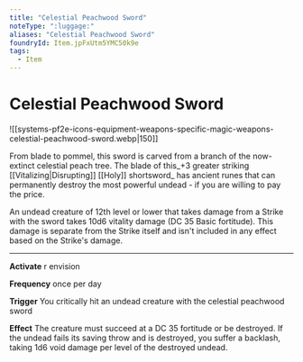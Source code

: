 ```yaml
---
title: "Celestial Peachwood Sword"
noteType: ":luggage:"
aliases: "Celestial Peachwood Sword"
foundryId: Item.jpFxUtm5YMC50k9e
tags:
  - Item
---
```


# Celestial Peachwood Sword
![[systems-pf2e-icons-equipment-weapons-specific-magic-weapons-celestial-peachwood-sword.webp|150]]

From blade to pommel, this sword is carved from a branch of the now-extinct celestial peach tree. The blade of this_+3 greater striking [[Vitalizing|Disrupting]] [[Holy]] shortsword_ has ancient runes that can permanently destroy the most powerful undead - if you are willing to pay the price.

An undead creature of 12th level or lower that takes damage from a Strike with the sword takes 10d6 vitality damage (DC 35 Basic fortitude). This damage is separate from the Strike itself and isn't included in any effect based on the Strike's damage.

* * *

**Activate** r envision

**Frequency** once per day

**Trigger** You critically hit an undead creature with the celestial peachwood sword

**Effect** The creature must succeed at a DC 35 fortitude or be destroyed. If the undead fails its saving throw and is destroyed, you suffer a backlash, taking 1d6 void damage per level of the destroyed undead.
